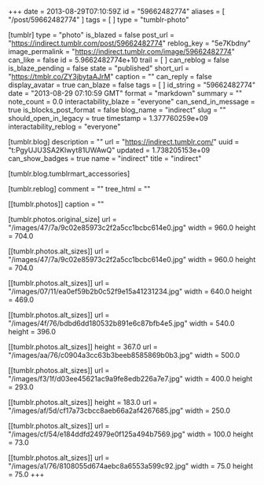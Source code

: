 +++
date = 2013-08-29T07:10:59Z
id = "59662482774"
aliases = [ "/post/59662482774" ]
tags = [ ]
type = "tumblr-photo"

[tumblr]
type = "photo"
is_blazed = false
post_url = "https://indirect.tumblr.com/post/59662482774"
reblog_key = "5e7Kbdny"
image_permalink = "https://indirect.tumblr.com/image/59662482774"
can_like = false
id = 5.9662482774e+10
trail = [ ]
can_reblog = false
is_blaze_pending = false
state = "published"
short_url = "https://tmblr.co/ZY3jbytaAJrM"
caption = ""
can_reply = false
display_avatar = true
can_blaze = false
tags = [ ]
id_string = "59662482774"
date = "2013-08-29 07:10:59 GMT"
format = "markdown"
summary = ""
note_count = 0.0
interactability_blaze = "everyone"
can_send_in_message = true
is_blocks_post_format = false
blog_name = "indirect"
slug = ""
should_open_in_legacy = true
timestamp = 1.377760259e+09
interactability_reblog = "everyone"

[tumblr.blog]
description = ""
url = "https://indirect.tumblr.com/"
uuid = "t:PgyUJU3SA2Klwyt81UWAwQ"
updated = 1.738205153e+09
can_show_badges = true
name = "indirect"
title = "indirect"

[tumblr.blog.tumblrmart_accessories]

[tumblr.reblog]
comment = ""
tree_html = ""

[[tumblr.photos]]
caption = ""

[tumblr.photos.original_size]
url = "/images/47/7a/9c02e85973c2f2a5cc1bcbc614e0.jpg"
width = 960.0
height = 704.0

[[tumblr.photos.alt_sizes]]
url = "/images/47/7a/9c02e85973c2f2a5cc1bcbc614e0.jpg"
width = 960.0
height = 704.0

[[tumblr.photos.alt_sizes]]
url = "/images/07/11/ea0ef59b2b0c52f9e15a41231234.jpg"
width = 640.0
height = 469.0

[[tumblr.photos.alt_sizes]]
url = "/images/4f/76/bdbd6dd180532b891e6c87bfb4e5.jpg"
width = 540.0
height = 396.0

[[tumblr.photos.alt_sizes]]
height = 367.0
url = "/images/aa/76/c0904a3cc63b3beeb8585869b0b3.jpg"
width = 500.0

[[tumblr.photos.alt_sizes]]
url = "/images/f3/1f/d03ee45621ac9a9fe8edb226a7e7.jpg"
width = 400.0
height = 293.0

[[tumblr.photos.alt_sizes]]
height = 183.0
url = "/images/af/5d/cf17a73cbcc8aeb66a2af4267685.jpg"
width = 250.0

[[tumblr.photos.alt_sizes]]
url = "/images/cf/54/e184ddfd24979e0f125a494b7569.jpg"
width = 100.0
height = 73.0

[[tumblr.photos.alt_sizes]]
url = "/images/a1/76/8108055d674aebc8a6553a599c92.jpg"
width = 75.0
height = 75.0
+++

